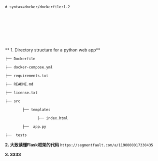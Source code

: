 ```
# syntax=docker/dockerfile:1.2









```




** 1. Directory structure for a python web app**

```
├── Dockerfile  

├── docker-compose.yml  

├── requirements.txt

├── README.md

├── license.txt

├── src 

        ├── templates
   
               ├── index.html
         
        ├──  app.py 

├──  tests  
```


**2. 大致读懂Flask框架的代码**
```https://segmentfault.com/a/1190000017330435```




**3. 3333**
